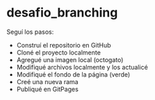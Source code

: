 # desafio_branching

Seguí los pasos:
- Construí el repositorio en GitHub
- Cloné el proyecto localmente
- Agregué una imagen local (octogato)
- Modifiqué archivos localmente y los actualicé
- Modifiqué el fondo de la página (verde)
- Creé una nueva rama
- Publiqué en GitPages
